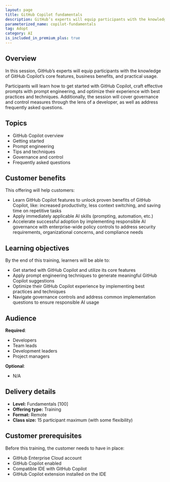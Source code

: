 ```yaml
---
layout: page
title: GitHub Copilot fundamentals
description: GitHub’s experts will equip participants with the knowledge of GitHub Copilot’s core features, business benefits, and practical usage.
parameterized_name: copilot-fundamentals
tag: Adopt
category: AI
is_included_in_premium_plus: true
---
```


## Overview

In this session, GitHub’s experts will equip participants with the knowledge of GitHub Copilot’s core features, business benefits, and practical usage.

Participants will learn how to get started with GitHub Copilot, craft effective prompts with prompt engineering, and optimize their experience with best practices and techniques. Additionally, the session will cover governance and control measures through the lens of a developer, as well as address frequently asked questions.

## Topics

- GitHub Copilot overview
- Getting started
- Prompt engineering
- Tips and techniques
- Governance and control
- Frequently asked questions

## Customer benefits

This offering will help customers:

- Learn GitHub Copilot features to unlock proven benefits of GitHub Copilot, like: increased productivity, less context switching, and saving time on repetitive tasks
- Apply immediately applicable AI skills (prompting, automation, etc.)
- Accelerate successful adoption by implementing responsible AI governance with enterprise-wide policy controls to address security requirements, organizational concerns, and compliance needs

## Learning objectives

By the end of this training, learners will be able to:

- Get started with GitHub Copilot and utilize its core features
- Apply prompt engineering techniques to generate meaningful GitHub Copilot suggestions
- Optimize their GitHub Copilot experience by implementing best practices and techniques
- Navigate governance controls and address common implementation questions to ensure responsible AI usage

## Audience

**Required**:

- Developers
- Team leads
- Development leaders
- Project managers

**Optional**:

- N/A

## Delivery details

- **Level:** Fundamentals \[100\]
- **Offering type:** Training
- **Format:** Remote
- **Class size:** 15 participant maximum (with some flexibility)

## Customer prerequisites

Before this training, the customer needs to have in place:

- GitHub Enterprise Cloud account
- GitHub Copilot enabled
- Compatible IDE with GitHub Copilot
- GitHub Copilot extension installed on the IDE
